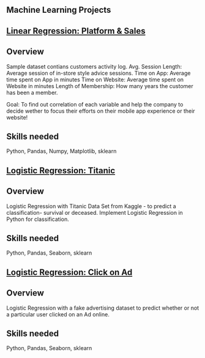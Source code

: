 ﻿## **Machine Learning Projects**


## [**Linear Regression: Platform & Sales**](https://github.com/suhsunghee/suhsunghee.github.io/blob/main/Machine_Learning/Platform_Sales_LinearRegression.ipynb)

## **Overview**
Sample dataset contians customers activity log.
Avg. Session Length: Average session of in-store style advice sessions.
Time on App: Average time spent on App in minutes
Time on Website: Average time spent on Website in minutes
Length of Membership: How many years the customer has been a member.

Goal: To find out correlation of each variable and help the company to decide wether to focus their efforts on their mobile app experience or their website!

## **Skills needed**
Python, Pandas, Numpy, Matplotlib, sklearn



## [**Logistic Regression: Titanic**](https://github.com/suhsunghee/suhsunghee.github.io/blob/main/Machine_Learning/Titanic_LogisticRegression.ipynb)
## **Overview**
Logistic Regression with Titanic Data Set from Kaggle - to predict a classification- survival or deceased. Implement Logistic Regression in Python for classification.

## **Skills needed**
Python, Pandas, Seaborn, sklearn

## [**Logistic Regression: Click on Ad**](https://github.com/suhsunghee/suhsunghee.github.io/blob/main/Machine_Learning/Click_on_Ad_LogisticRegression.ipynb)
## **Overview**
Logistic Regression with a fake advertising dataset to predict whether or not a particular user clicked on an Ad online. 


## **Skills needed**
Python, Pandas, Seaborn, sklearn



